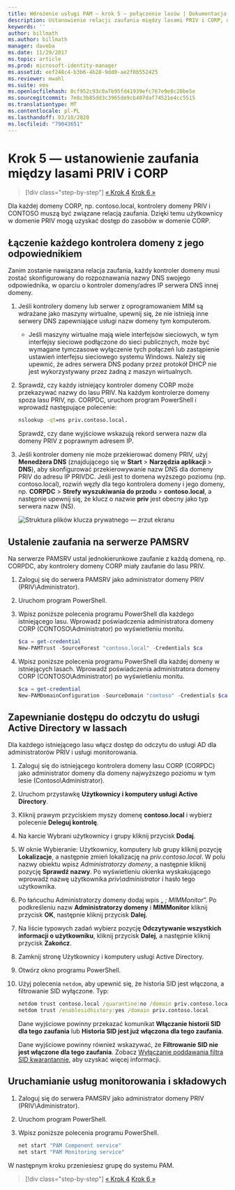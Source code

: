 ```yaml
---
title: Wdrożenie usługi PAM — krok 5 — połączenie lasów | Dokumentacja firmy Microsoft
description: Ustanowienie relacji zaufania między lasami PRIV i CORP, dzięki czemu uprzywilejowani użytkownicy w lesie PRIV będą mieli w dalszym ciągu dostęp do zasobów w lesie CORP.
keywords: ''
author: billmath
ms.author: billmath
manager: daveba
ms.date: 11/29/2017
ms.topic: article
ms.prod: microsoft-identity-manager
ms.assetid: eef248c4-b3b6-4b28-9dd0-ae2f0b552425
ms.reviewer: mwahl
ms.suite: ems
ms.openlocfilehash: 0cf952c93c0a7b95fd41939efc767e9e8c20be5e
ms.sourcegitcommit: 7e8c3b85dd3c3965de9cb407daf74521e4cc5515
ms.translationtype: MT
ms.contentlocale: pl-PL
ms.lasthandoff: 03/10/2020
ms.locfileid: "79043651"
---
```

# <a name="step-5--establish-trust-between-priv-and-corp-forests"></a>Krok 5 — ustanowienie zaufania między lasami PRIV i CORP

> [!div class="step-by-step"]
> [« Krok 4](step-4-install-mim-components-on-pam-server.md)
> [Krok 6 »](step-6-transition-group-to-pam.md)

Dla każdej domeny CORP, np. contoso.local, kontrolery domeny PRIV i CONTOSO muszą być związane relacją zaufania. Dzięki temu użytkownicy w domenie PRIV mogą uzyskać dostęp do zasobów w domenie CORP.

## <a name="connect-each-domain-controller-to-its-counterpart"></a>Łączenie każdego kontrolera domeny z jego odpowiednikiem

Zanim zostanie nawiązana relacja zaufania, każdy kontroler domeny musi zostać skonfigurowany do rozpoznawania nazwy DNS swojego odpowiednika, w oparciu o kontroler domeny/adres IP serwera DNS innej domeny.

1.  Jeśli kontrolery domeny lub serwer z oprogramowaniem MIM są wdrażane jako maszyny wirtualne, upewnij się, że nie istnieją inne serwery DNS zapewniające usługi nazw domeny tym komputerom.
    - Jeśli maszyny wirtualne mają wiele interfejsów sieciowych, w tym interfejsy sieciowe podłączone do sieci publicznych, może być wymagane tymczasowe wyłączenie tych połączeń lub zastąpienie ustawień interfejsu sieciowego systemu Windows. Należy się upewnić, że adres serwera DNS podany przez protokół DHCP nie jest wykorzystywany przez żadną z maszyn wirtualnych.

2.  Sprawdź, czy każdy istniejący kontroler domeny CORP może przekazywać nazwy do lasu PRIV. Na każdym kontrolerze domeny spoza lasu PRIV, np. CORPDC, uruchom program PowerShell i wprowadź następujące polecenie:

    ```cmd
    nslookup -qt=ns priv.contoso.local.
    ```
    Sprawdź, czy dane wyjściowe wskazują rekord serwera nazw dla domeny PRIV z poprawnym adresem IP.

3.  Jeśli kontroler domeny nie może przekierować domeny PRIV, użyj **Menedżera DNS** (znajdującego się w **Start** > **Narzędzia aplikacji** > **DNS**), aby skonfigurować przekierowywanie nazw DNS dla domeny PRIV do adresu IP PRIVDC. Jeśli jest to domena wyższego poziomu (np. contoso.local), rozwiń węzły dla tego kontrolera domeny i jego domeny, np. **CORPDC** > **Strefy wyszukiwania do przodu** > **contoso.local**, a następnie upewnij się, że klucz o nazwie **priv** jest obecny jako typ serwera nazw (NS).

    ![Struktura plików klucza prywatnego — zrzut ekranu](./media/PAM_GS_DNS_Manager.png)

## <a name="establish-trust-on-pamsrv"></a>Ustalenie zaufania na serwerze PAMSRV

Na serwerze PAMSRV ustal jednokierunkowe zaufanie z każdą domeną, np. CORPDC, aby kontrolery domeny CORP miały zaufanie do lasu PRIV.

1. Zaloguj się do serwera PAMSRV jako administrator domeny PRIV (PRIV\Administrator).

2.  Uruchom program PowerShell.

3.  Wpisz poniższe polecenia programu PowerShell dla każdego istniejącego lasu. Wprowadź poświadczenia administratora domeny CORP (CONTOSO\Administrator) po wyświetleniu monitu.

    ```PowerShell
    $ca = get-credential
    New-PAMTrust -SourceForest "contoso.local" -Credentials $ca
    ```

4.  Wpisz poniższe polecenia programu PowerShell dla każdej domeny w istniejących lasach. Wprowadź poświadczenia administratora domeny CORP (CONTOSO\Administrator) po wyświetleniu monitu.

    ```PowerShell
    $ca = get-credential
    New-PAMDomainConfiguration -SourceDomain "contoso" -Credentials $ca
    ```

## <a name="give-forests-read-access-to-active-directory"></a>Zapewnianie dostępu do odczytu do usługi Active Directory w lassach

Dla każdego istniejącego lasu włącz dostęp do odczytu do usługi AD dla administratorów PRIV i usługi monitorowania.

1. Zaloguj się do istniejącego kontrolera domeny lasu CORP (CORPDC) jako administrator domeny dla domeny najwyższego poziomu w tym lesie (Contoso\Administrator).  
2. Uruchom przystawkę **Użytkownicy i komputery usługi Active Directory**.  
3. Kliknij prawym przyciskiem myszy domenę **contoso.local** i wybierz polecenie **Deleguj kontrolę**.  
4. Na karcie Wybrani użytkownicy i grupy kliknij przycisk **Dodaj**.  
5. W oknie Wybieranie: Użytkownicy, komputery lub grupy kliknij pozycję **Lokalizacje**, a następnie zmień lokalizację na *priv.contoso.local*.  W polu nazwy obiektu wpisz *Administratorzy domeny*, a następnie kliknij pozycję **Sprawdź nazwy**. Po wyświetleniu okienka wyskakującego wprowadź nazwę użytkownika *priv\administrator* i hasło tego użytkownika.  
6. Po łańcuchu Administratorzy domeny dodaj wpis „ *; MIMMonitor*”. Po podkreśleniu nazw **Administratorzy domeny** i **MIMMonitor** kliknij przycisk **OK**, następnie kliknij przycisk **Dalej**.  
7. Na liście typowych zadań wybierz pozycję **Odczytywanie wszystkich informacji o użytkowniku**, kliknij przycisk **Dalej**, a następnie kliknij przycisk **Zakończ**.  
8. Zamknij stronę Użytkownicy i komputery usługi Active Directory.

9. Otwórz okno programu PowerShell.
10. Użyj polecenia `netdom`, aby upewnić się, że historia SID jest włączona, a filtrowanie SID wyłączone. Typ:
    ```cmd
    netdom trust contoso.local /quarantine:no /domain priv.contoso.local
    netdom trust /enablesidhistory:yes /domain priv.contoso.local
    ```
    Dane wyjściowe powinny przekazać komunikat **Włączanie historii SID dla tego zaufania** lub **Historia SID jest już włączona dla tego zaufania**.

    Dane wyjściowe powinny również wskazywać, że **Filtrowanie SID nie jest włączone dla tego zaufania**. Zobacz [Wyłączanie poddawania filtra SID kwarantannie](https://technet.microsoft.com/library/cc772816.aspx), aby uzyskać więcej informacji.

## <a name="start-the-monitoring-and-component-services"></a>Uruchamianie usług monitorowania i składowych

1.  Zaloguj się do serwera PAMSRV jako administrator domeny PRIV (PRIV\Administrator).

2.  Uruchom program PowerShell.

3.  Wpisz poniższe polecenia programu PowerShell.

    ```cmd
    net start "PAM Component service"
    net start "PAM Monitoring service"
    ```

W następnym kroku przeniesiesz grupę do systemu PAM.

> [!div class="step-by-step"]
> [« Krok 4](step-4-install-mim-components-on-pam-server.md)
> [Krok 6 »](step-6-transition-group-to-pam.md)
